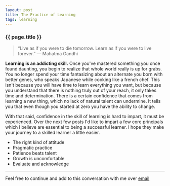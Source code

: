 ```yaml
---
layout: post
title: The Practice of Learning
tags: learning
---
```

### {{ page.title }}

>“Live as if you were to die tomorrow. Learn as if you were to live forever.”
>― Mahatma Gandhi

**Learning is an addicting skill.** Once you've mastered something you once found daunting, you begin to realize that whole world really is up for grabs. You no longer spend your time fantasizing about an alternate you born with better genes, who speaks Japanese while cooking like a french chef. This isn't because you will have time to learn everything you want, but because you understand that there is nothing truly out of your reach, it only takes time and determination. There is a certain confidence that comes from learning a new thing, which no lack of natural talent can undermine. It tells you that even though you started at zero you have the ability to change.

With that said, confidence in the skill of learning is hard to impart, it must be experienced. Over the next few posts I'd like to impart a few core principals which I believe are essential to being a successful learner. I hope they make your journey to a skilled learner a little easier.

* The right kind of attitude
* Pragmatic practice
* Patience beats talent
* Growth is uncomfortable
* Evaluate and acknowledge

****

Feel free to continue and add to this conversation with me over [email](mailto:ichabodcole@gmail.com)
